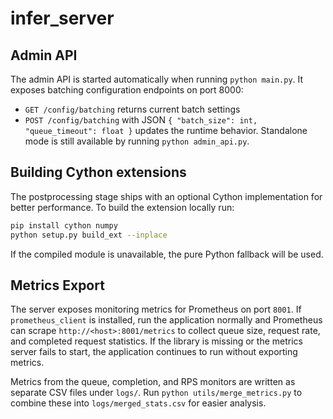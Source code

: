 # infer_server
## Admin API

The admin API is started automatically when running `python main.py`. It exposes batching configuration endpoints on port 8000:
- `GET /config/batching` returns current batch settings
- `POST /config/batching` with JSON `{ "batch_size": int, "queue_timeout": float }` updates the runtime behavior.
Standalone mode is still available by running `python admin_api.py`.

## Building Cython extensions

The postprocessing stage ships with an optional Cython implementation for
better performance. To build the extension locally run:

```bash
pip install cython numpy
python setup.py build_ext --inplace
```

If the compiled module is unavailable, the pure Python fallback will be used.

## Metrics Export

The server exposes monitoring metrics for Prometheus on port `8001`. If
`prometheus_client` is installed, run the application normally and Prometheus
can scrape `http://<host>:8001/metrics` to collect queue size, request rate, and
completed request statistics.  If the library is missing or the metrics server
fails to start, the application continues to run without exporting metrics.


Metrics from the queue, completion, and RPS monitors are written as separate CSV
files under `logs/`. Run `python utils/merge_metrics.py` to combine these into
`logs/merged_stats.csv` for easier analysis.
